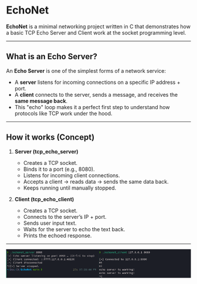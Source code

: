 # EchoNet

**EchoNet** is a minimal networking project written in C that demonstrates how a basic TCP Echo Server and Client work at the socket programming level.

---

## What is an Echo Server?

An **Echo Server** is one of the simplest forms of a network service:
- A **server** listens for incoming connections on a specific IP address + port.
- A **client** connects to the server, sends a message, and receives the **same message back**.
- This "echo" loop makes it a perfect first step to understand how protocols like TCP work under the hood.

---

## How it works (Concept)

1. **Server (tcp_echo_server)**  
   - Creates a TCP socket.  
   - Binds it to a port (e.g., 8080).  
   - Listens for incoming client connections.  
   - Accepts a client → reads data → sends the same data back.  
   - Keeps running until manually stopped.  

2. **Client (tcp_echo_client)**  
   - Creates a TCP socket.  
   - Connects to the server’s IP + port.  
   - Sends user input text.  
   - Waits for the server to echo the text back.  
   - Prints the echoed response.

---
![EchoNet](terminal_output.png)

